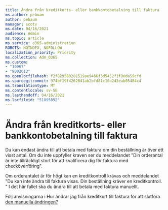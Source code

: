 ```yaml
---
title: Ändra från kreditkorts- eller bankkontobetalning till faktura
ms.author: pebuam
author: pebaum
manager: scotv
ms.date: 04/16/2021
audience: Admin
ms.topic: article
ms.service: o365-administration
ROBOTS: NOINDEX, NOFOLLOW
localization_priority: Priority
ms.collection: Adm_O365
ms.custom:
- "10967"
- "9002613"
ms.openlocfilehash: f2f829580281519ae9466f3d5452f1f80da59cfd
ms.sourcegitcommit: 974bf19f4262841ab2bfd81c10a243eab05484c4
ms.translationtype: MT
ms.contentlocale: sv-SE
ms.lasthandoff: 04/16/2021
ms.locfileid: "51895892"
---
```

# <a name="change-from-credit-card-or-bank-account-payments-to-invoice"></a>Ändra från kreditkorts- eller bankkontobetalning till faktura

Du kan endast ändra till att betala med faktura om din beställning är över ett visst antal. Om du inte uppfyller kraven ser du meddelandet "Din orderantal är inte tillräckligt stort för att kvalificera dig för faktura med checköverföring". 

Om orderantalet är för högt kan en kreditkontroll krävas och meddelandet "Du kan inte ändra till faktura visas. Din beställning kräver en kreditkontroll. " I det här fallet ska du ändra till att betala med faktura manuellt. 

Följ anvisningarna i Hur ändrar jag från kreditkort till faktura för att slutföra [den manuella ändringen?](https://docs.microsoft.com/alchemyinsights/how-do-i-change-from-credit-card-payments-to-invoice)